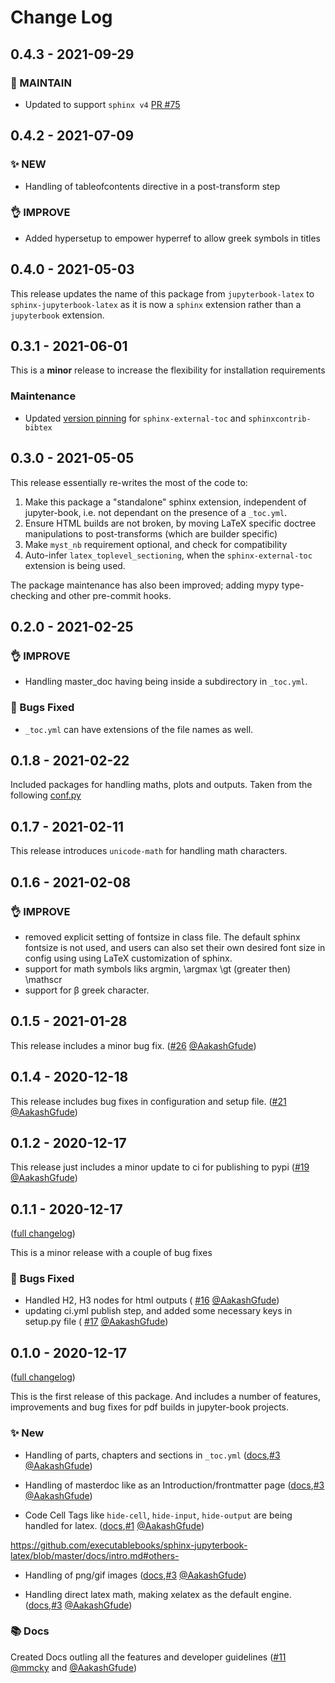# Change Log

## 0.4.3 - 2021-09-29

### 🔧 MAINTAIN

- Updated to support `sphinx v4` [PR #75](https://github.com/executablebooks/sphinx-jupyterbook-latex/pull/75)

## 0.4.2 - 2021-07-09

### ✨ NEW

- Handling of tableofcontents directive in a post-transform step

### 👌 IMPROVE

- Added hypersetup to empower hyperref to allow greek symbols in titles

## 0.4.0 - 2021-05-03

This release updates the name of this package from `jupyterbook-latex` to
`sphinx-jupyterbook-latex` as it is now a `sphinx` extension rather than a
`jupyterbook` extension.

## 0.3.1 - 2021-06-01

This is a **minor** release to increase the flexibility for installation requirements

### Maintenance

- Updated [version pinning](https://github.com/executablebooks/jupyterbook-latex/pull/60) for
  `sphinx-external-toc` and `sphinxcontrib-bibtex`


## 0.3.0 - 2021-05-05

This release essentially re-writes the most of the code to:

1. Make this package a "standalone" sphinx extension, independent of jupyter-book, i.e. not dependant on the presence of a `_toc.yml`.
2. Ensure HTML builds are not broken, by moving LaTeX specific doctree manipulations to post-transforms (which are builder specific)
3. Make `myst_nb` requirement optional, and check for compatibility
4. Auto-infer `latex_toplevel_sectioning`, when the `sphinx-external-toc` extension is being used.

The package maintenance has also been improved; adding mypy type-checking and other pre-commit hooks.

## 0.2.0 - 2021-02-25

### 👌 IMPROVE

- Handling master_doc having being inside a subdirectory in `_toc.yml`.

### 🐛 Bugs Fixed

- `_toc.yml` can have extensions of the file names as well.

## 0.1.8 - 2021-02-22

Included packages for handling maths, plots and outputs. Taken from the following [conf.py](https://github.com/QuantEcon/lecture-python/blob/b37408c7b5aeb3875767949c6449113bcd4b1702/conf.py)

## 0.1.7 - 2021-02-11

This release introduces `unicode-math` for handling math characters.

## 0.1.6 - 2021-02-08

### 👌 IMPROVE

- removed explicit setting of fontsize in class file. The default sphinx fontsize is not used, and users can also set their own desired font size in config using
  using LaTeX customization of sphinx.
- support for math symbols liks argmin, \argmax \gt (greater then) \mathscr
- support for β greek character.

## 0.1.5 - 2021-01-28

This release includes a minor bug fix. ([#26](https://github.com/executablebooks/sphinx-jupyterbook-latex/pull/26) [@AakashGfude](https://github.com/AakashGfude))

## 0.1.4 - 2020-12-18

This release includes bug fixes in configuration and setup file. ([#21](https://github.com/executablebooks/sphinx-jupyterbook-latex/pull/21) [@AakashGfude](https://github.com/AakashGfude))

## 0.1.2 - 2020-12-17

This release just includes a minor update to ci for publishing to pypi ([#19](https://github.com/executablebooks/sphinx-jupyterbook-latex/pull/19) [@AakashGfude](https://github.com/AakashGfude))

## 0.1.1 - 2020-12-17

([full changelog](https://github.com/executablebooks/sphinx-jupyterbook-latex/compare/v0.1.0...v0.1.1))

This is a minor release with a couple of bug fixes

### 🐛 Bugs Fixed

- Handled H2, H3 nodes for html outputs ( [#16](https://github.com/executablebooks/sphinx-jupyterbook-latex/pull/16) [@AakashGfude](https://github.com/AakashGfude))
- updating ci.yml publish step, and added some necessary keys in setup.py file ( [#17](https://github.com/executablebooks/sphinx-jupyterbook-latex/pull/17) [@AakashGfude](https://github.com/AakashGfude))

## 0.1.0 - 2020-12-17

([full changelog](https://github.com/executablebooks/sphinx-jupyterbook-latex/commits/v0.1.0))

This is the first release of this package. And includes a number of features, improvements and bug fixes for pdf builds in jupyter-book projects.

### ✨ New

* Handling of parts, chapters and sections in `_toc.yml` ([docs](https://github.com/executablebooks/sphinx-jupyterbook-latex/blob/master/docs/intro.md#table-of-contents-page-),[#3](https://github.com/executablebooks/sphinx-jupyterbook-latex/pull/3) [@AakashGfude](https://github.com/AakashGfude))

* Handling of masterdoc like as an Introduction/frontmatter page ([docs](https://github.com/executablebooks/sphinx-jupyterbook-latex/blob/master/docs/intro.md#master-document-),[#3](https://github.com/executablebooks/sphinx-jupyterbook-latex/pull/3) [@AakashGfude](https://github.com/AakashGfude))

* Code Cell Tags like `hide-cell`, `hide-input`, `hide-output` are being handled for latex. ([docs](https://github.com/executablebooks/sphinx-jupyterbook-latex/blob/master/docs/intro.md#code-cell-tags-),[#1](https://github.com/executablebooks/sphinx-jupyterbook-latex/pull/1) [@AakashGfude](https://github.com/AakashGfude))

https://github.com/executablebooks/sphinx-jupyterbook-latex/blob/master/docs/intro.md#others-

* Handling of png/gif images ([docs](https://github.com/executablebooks/sphinx-jupyterbook-latex/blob/master/docs/intro.md#others-),[#3](https://github.com/executablebooks/sphinx-jupyterbook-latex/pull/3) [@AakashGfude](https://github.com/AakashGfude))

* Handling direct latex math, making xelatex as the default engine. ([docs](https://github.com/executablebooks/sphinx-jupyterbook-latex/blob/master/docs/intro.md#others-),[#3](https://github.com/executablebooks/sphinx-jupyterbook-latex/pull/3) [@AakashGfude](https://github.com/AakashGfude))

### 📚 Docs

Created Docs outling all the features and developer guidelines ([#11](https://github.com/executablebooks/sphinx-jupyterbook-latex/pull/11) [@mmcky](https://github.com/mmcky) and [@AakashGfude](https://github.com/AakashGfude))
